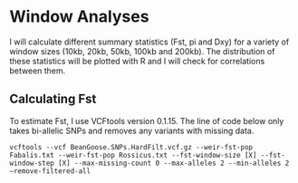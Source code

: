 # Window Analyses
I will calculate different summary statistics (Fst, pi and Dxy) for a variety of window sizes (10kb, 20kb, 50kb, 100kb and 200kb). 
The distribution of these statistics will be plotted with R and I will check for correlations between them.

## Calculating Fst
To estimate Fst, I use VCFtools version 0.1.15.
The line of code below only takes bi-allelic SNPs and removes any variants with missing data.
```
vcftools --vcf BeanGoose.SNPs.HardFilt.vcf.gz --weir-fst-pop Fabalis.txt --weir-fst-pop Rossicus.txt --fst-window-size [X] --fst-window-step [X] --max-missing-count 0 --max-alleles 2 --min-alleles 2 —remove-filtered-all
```
